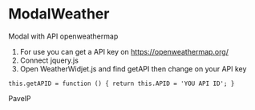 # ModalWeather
Modal with API openweathermap


1) For use you can get a API key on https://openweathermap.org/
3) Connect jquery.js
2) Open WeatherWidjet.js and find getAPI then change on your API key 



``
            this.getAPID = function () {
            return this.APID = 'YOU API ID';
            }
``


PavelP
